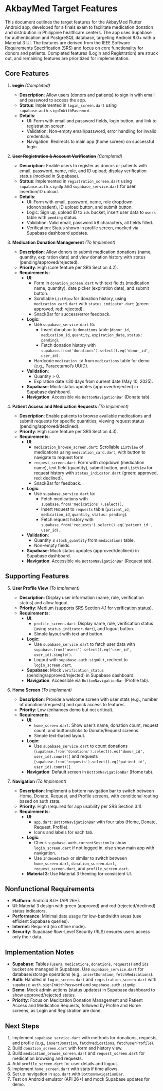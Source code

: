 # AkbayMed Target Features

This document outlines the target features for the AkbayMed Flutter Android app, developed for a finals exam to facilitate medication donation and distribution in Philippine healthcare centers. The app uses Supabase for authentication and PostgreSQL database, targeting Android 8.0+ with a Material 3 UI. The features are derived from the IEEE Software Requirements Specification (SRS) and focus on core functionality for donors and patients. Completed features (Login and Registration) are struck out, and remaining features are prioritized for implementation.

## Core Features

1. ~~**Login**~~ *(Completed)*
    - **Description**: Allow users (donors and patients) to sign in with email and password to access the app.
    - **Status**: Implemented in `login_screen.dart` using `supabase.auth.signInWithPassword`.
    - **Details**:
        - UI: Form with email and password fields, login button, and link to registration screen.
        - Validation: Non-empty email/password, error handling for invalid credentials.
        - Navigation: Redirects to main app (home screen) on successful login.

2. ~~**User Registration & Account Verification**~~ *(Completed)*
    - **Description**: Enable users to register as donors or patients with email, password, name, role, and ID upload; display verification status (mocked in Supabase).
    - **Status**: Implemented in `registration_screen.dart` using `supabase.auth.signUp` and `supabase_service.dart` for user insertion/ID upload.
    - **Details**:
        - UI: Form with email, password, name, role dropdown (donor/patient), ID upload button, and submit button.
        - Logic: Sign up, upload ID to `ids` bucket, insert user data to `users` table with `pending` status.
        - Validation: Valid email, password ≥8 characters, all fields filled.
        - Verification: Status shown in profile screen, mocked via Supabase dashboard updates.

3. **Medication Donation Management** *(To Implement)*
    - **Description**: Allow donors to submit medication donations (name, quantity, expiration date) and view donation history with status (pending/approved/rejected).
    - **Priority**: High (core feature per SRS Section 4.2).
    - **Requirements**:
        - **UI**:
            - Form in `donation_screen.dart` with text fields (medication name, quantity), date picker (expiration date), and submit button.
            - Scrollable `ListView` for donation history, using `medication_card.dart` with `status_indicator.dart` (green: approved, red: rejected).
            - SnackBar for success/error feedback.
        - **Logic**:
            - Use `supabase_service.dart` to:
                - Insert donation to `donations` table (`donor_id`, `medication_id`, `quantity`, `expiration_date`, `status: pending`).
                - Fetch donation history with `supabase.from('donations').select().eq('donor_id', user_id)`.
            - Hardcode `medication_id` from `medications` table for demo (e.g., Paracetamol’s UUID).
        - **Validation**:
            - Quantity > 0.
            - Expiration date ≥30 days from current date (May 10, 2025).
        - **Supabase**: Mock status updates (approved/rejected) in Supabase dashboard.
        - **Navigation**: Accessible via `BottomNavigationBar` (Donate tab).

4. **Patient Access and Medication Requests** *(To Implement)*
    - **Description**: Enable patients to browse available medications and submit requests for specific quantities, viewing request status (pending/approved/declined).
    - **Priority**: High (core feature per SRS Section 4.3).
    - **Requirements**:
        - **UI**:
            - `medication_browse_screen.dart`: Scrollable `ListView` of medications using `medication_card.dart`, with button to navigate to request form.
            - `request_screen.dart`: Form with dropdown (medication name), text field (quantity), submit button, and `ListView` for request history with `status_indicator.dart` (green: approved, red: declined).
            - SnackBar for feedback.
        - **Logic**:
            - Use `supabase_service.dart` to:
                - Fetch medications with `supabase.from('medications').select()`.
                - Insert request to `requests` table (`patient_id`, `medication_id`, `quantity`, `status: pending`).
                - Fetch request history with `supabase.from('requests').select().eq('patient_id', user_id)`.
        - **Validation**:
            - Quantity ≤ `stock_quantity` from `medications` table.
            - Non-empty fields.
        - **Supabase**: Mock status updates (approved/declined) in Supabase dashboard.
        - **Navigation**: Accessible via `BottomNavigationBar` (Request tab).

## Supporting Features

5. **User Profile View** *(To Implement)*
    - **Description**: Display user information (name, role, verification status) and allow logout.
    - **Priority**: Medium (supports SRS Section 4.1 for verification status).
    - **Requirements**:
        - **UI**:
            - `profile_screen.dart`: Display name, role, verification status (using `status_indicator.dart`), and logout button.
            - Simple layout with text and button.
        - **Logic**:
            - Use `supabase_service.dart` to fetch user data with `supabase.from('users').select().eq('user_id', user_id).single()`.
            - Logout with `supabase.auth.signOut`, redirect to `login_screen.dart`.
        - **Supabase**: Mock `verification_status` (pending/approved/rejected) in Supabase dashboard.
        - **Navigation**: Accessible via `BottomNavigationBar` (Profile tab).

6. **Home Screen** *(To Implement)*
    - **Description**: Provide a welcome screen with user stats (e.g., number of donations/requests) and quick access to features.
    - **Priority**: Low (enhances demo but not critical).
    - **Requirements**:
        - **UI**:
            - `home_screen.dart`: Show user’s name, donation count, request count, and buttons/links to Donate/Request screens.
            - Simple text-based layout.
        - **Logic**:
            - Use `supabase_service.dart` to count donations (`supabase.from('donations').select().eq('donor_id', user_id).count()`) and requests (`supabase.from('requests').select().eq('patient_id', user_id).count()`).
        - **Navigation**: Default screen in `BottomNavigationBar` (Home tab).

7. **Navigation** *(To Implement)*
    - **Description**: Implement a bottom navigation bar to switch between Home, Donate, Request, and Profile screens, with conditional routing based on auth state.
    - **Priority**: High (required for app usability per SRS Section 3.1).
    - **Requirements**:
        - **UI**:
            - `app.dart`: `BottomNavigationBar` with four tabs (Home, Donate, Request, Profile).
            - Icons and labels for each tab.
        - **Logic**:
            - Check `supabase.auth.currentSession` to show `login_screen.dart` if not logged in, else show main app with navigation.
            - Use `IndexedStack` or similar to switch between `home_screen.dart`, `donation_screen.dart`, `request_screen.dart`, and `profile_screen.dart`.
        - **Material 3**: Use Material 3 theming for consistent UI.

## Nonfunctional Requirements
- **Platform**: Android 8.0+ (API 26+).
- **UI**: Material 3 design with green (approved) and red (rejected/declined) status indicators.
- **Performance**: Minimal data usage for low-bandwidth areas (use efficient Supabase queries).
- **Internet**: Required (no offline mode).
- **Security**: Supabase Row-Level Security (RLS) ensures users access only their data.

## Implementation Notes
- **Supabase**: Tables (`users`, `medications`, `donations`, `requests`) and `ids` bucket are managed in Supabase. Use `supabase_service.dart` for database/storage operations (e.g., `insertDonation`, `fetchMedications`).
- **Auth**: Handled in `login_screen.dart` and `registration_screen.dart` with `supabase.auth.signInWithPassword` and `supabase.auth.signUp`.
- **Demo**: Mock admin actions (status updates) in Supabase dashboard to show approved/rejected states.
- **Priority**: Focus on Medication Donation Management and Patient Access and Medication Requests, followed by Profile and Home screens, as Login and Registration are done.

## Next Steps
1. Implement `supabase_service.dart` with methods for donations, requests, and profile (e.g., `insertDonation`, `fetchMedications`, `fetchUserProfile`).
2. Build `donation_screen.dart` with form and history view.
3. Build `medication_browse_screen.dart` and `request_screen.dart` for medication browsing and requests.
4. Add `profile_screen.dart` for user details and logout.
5. Implement `home_screen.dart` with stats if time allows.
6. Set up navigation in `app.dart` with `BottomNavigationBar`.
7. Test on Android emulator (API 26+) and mock Supabase updates for demo.